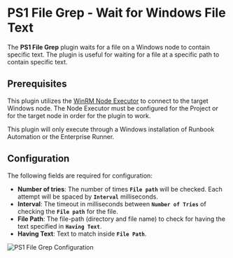 # PS1 File Grep - Wait for Windows File Text

The **PS1 File Grep** plugin waits for a file on a Windows node to contain specific text. The plugin is useful for waiting for a file at a specific path to contain specific text.

## Prerequisites

This plugin utilizes the [WinRM Node Executor](/manual/projects/node-execution/powershell.md) to connect to the target Windows node. The Node Executor must be configured for the Project or for the target node in order for the plugin to work.

This plugin will only execute through a Windows installation of Runbook Automation or the Enterprise Runner.

## Configuration

The following fields are required for configuration:

- **Number of tries**: The number of times **`File path`** will be checked. Each attempt will be spaced by **`Interval`** milliseconds.
- **Interval**: The timeout in milliseconds between **`Number of Tries`** of checking the **`File path`** for the file.
- **File Path**: The file-path (directory and file name) to check for having the text specified in **`Having Text`**.
- **Having Text**: Text to match inside **`File Path`**.

![PS1 File Grep Configuration](/assets/img/ps1-file-grep.png)<br>

